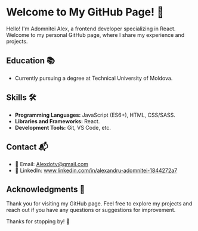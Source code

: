 # Welcome to My GitHub Page! 🚀

Hello! I'm Adomnitei Alex, a frontend developer specializing in React. Welcome to my personal GitHub page, where I share my experience and projects.

## Education 📚

- Currently pursuing a degree at Technical University of Moldova.

## Skills 🛠️

- **Programming Languages:** JavaScript (ES6+), HTML, CSS/SASS.
- **Libraries and Frameworks:** React.
- **Development Tools:** Git, VS Code, etc.

## Contact 📬

- 📧 Email: Alexdotv@gmail.com
- 💬 LinkedIn: www.linkedin.com/in/alexandru-adomnitei-1844272a7

## Acknowledgments 🙌

Thank you for visiting my GitHub page. Feel free to explore my projects and reach out if you have any questions or suggestions for improvement.

Thanks for stopping by! 👋
